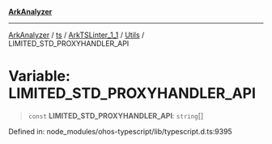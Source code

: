 [**ArkAnalyzer**](../../../../../../../../README.md)

***

[ArkAnalyzer](../../../../../../../../globals.md) / [ts](../../../../../README.md) / [ArkTSLinter\_1\_1](../../../README.md) / [Utils](../README.md) / LIMITED\_STD\_PROXYHANDLER\_API

# Variable: LIMITED\_STD\_PROXYHANDLER\_API

> `const` **LIMITED\_STD\_PROXYHANDLER\_API**: `string`[]

Defined in: node\_modules/ohos-typescript/lib/typescript.d.ts:9395
